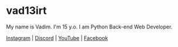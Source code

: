 # vad13irt

My name is Vadim. I'm 15 y.o. I am Python Back-end Web Developer. 

[Instagram](https://www.instagram.com/vad13irt/) | 
[Discord](https://discord.com/users/vad13irt) |
[YouTube](https://www.youtube.com/channel/UCMDQotDUpVX_Jnps4328vvg) | 
[Facebook](https://www.facebook.com/vadim.irtlach.5/) 
